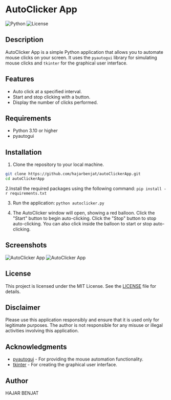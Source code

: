 # AutoClicker App

![Python](https://img.shields.io/badge/python-3.10-blue.svg)
![License](https://img.shields.io/badge/license-MIT-green.svg)

## Description

AutoClicker App is a simple Python application that allows you to automate mouse clicks on your screen. It uses the `pyautogui` library for simulating mouse clicks and `tkinter` for the graphical user interface.

## Features

- Auto click at a specified interval.
- Start and stop clicking with a button.
- Display the number of clicks performed.

## Requirements

- Python 3.10 or higher
- pyautogui

## Installation

1. Clone the repository to your local machine.
```bash
git clone https://github.com/hajarbenjat/autoClickerApp.git
cd autoClickerApp
```

2.Install the required packages using the following command:
```pip install -r requirements.txt```

3. Run the application:
```python autoclicker.py```

4. The AutoClicker window will open, showing a red balloon. Click the "Start" button to begin auto-clicking. Click the "Stop" button to stop auto-clicking. You can also click inside the balloon to start or stop auto-clicking.

## Screenshots

![AutoClicker App](https://github.com/hajarbenjat/autoClickerApp/assets/138059507/1de03dbe-de06-4e36-9b98-752f1af1ad35)
![AutoClicker App](https://github.com/hajarbenjat/autoClickerApp/assets/138059507/85926945-f315-4c97-a0d8-6d96560bcd5e)

## License
This project is licensed under the MIT License. See the [LICENSE](LICENSE) file for details.

## Disclaimer
Please use this application responsibly and ensure that it is used only for legitimate purposes. The author is not responsible for any misuse or illegal activities involving this application.

## Acknowledgments
- [pyautogui](https://pyautogui.readthedocs.io/) - For providing the mouse automation functionality.
- [tkinter](https://docs.python.org/3/library/tkinter.html) - For creating the graphical user interface.

## Author
HAJAR BENJAT








